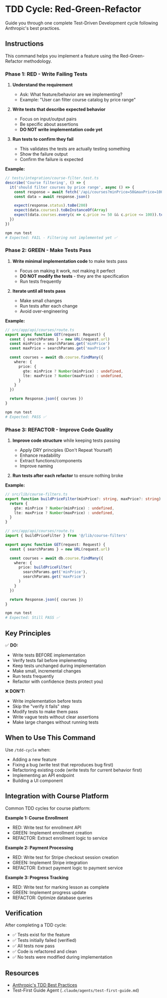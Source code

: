# TDD Cycle: Red-Green-Refactor

Guide you through one complete Test-Driven Development cycle following Anthropic's best practices.

## Instructions

This command helps you implement a feature using the Red-Green-Refactor methodology.

### Phase 1: RED - Write Failing Tests

1. **Understand the requirement**
   - Ask: What feature/behavior are we implementing?
   - Example: "User can filter course catalog by price range"

2. **Write tests that describe expected behavior**
   - Focus on input/output pairs
   - Be specific about assertions
   - **DO NOT write implementation code yet**

3. **Run tests to confirm they fail**
   - This validates the tests are actually testing something
   - Show the failure output
   - Confirm the failure is expected

**Example:**
```typescript
// tests/integration/course-filter.test.ts
describe('Course filtering', () => {
  it('should filter courses by price range', async () => {
    const response = await fetch('/api/courses?minPrice=50&maxPrice=100')
    const data = await response.json()

    expect(response.status).toBe(200)
    expect(data.courses).toBeInstanceOf(Array)
    expect(data.courses.every(c => c.price >= 50 && c.price <= 100)).toBe(true)
  })
})
```

```bash
npm run test
# Expected: FAIL - Filtering not implemented yet ✅
```

### Phase 2: GREEN - Make Tests Pass

1. **Write minimal implementation code** to make tests pass
   - Focus on making it work, not making it perfect
   - **DO NOT modify the tests** - they are the specification
   - Run tests frequently

2. **Iterate until all tests pass**
   - Make small changes
   - Run tests after each change
   - Avoid over-engineering

**Example:**
```typescript
// src/app/api/courses/route.ts
export async function GET(request: Request) {
  const { searchParams } = new URL(request.url)
  const minPrice = searchParams.get('minPrice')
  const maxPrice = searchParams.get('maxPrice')

  const courses = await db.course.findMany({
    where: {
      price: {
        gte: minPrice ? Number(minPrice) : undefined,
        lte: maxPrice ? Number(maxPrice) : undefined,
      }
    }
  })

  return Response.json({ courses })
}
```

```bash
npm run test
# Expected: PASS ✅
```

### Phase 3: REFACTOR - Improve Code Quality

1. **Improve code structure** while keeping tests passing
   - Apply DRY principles (Don't Repeat Yourself)
   - Enhance readability
   - Extract functions/components
   - Improve naming

2. **Run tests after each refactor** to ensure nothing broke

**Example:**
```typescript
// src/lib/course-filters.ts
export function buildPriceFilter(minPrice?: string, maxPrice?: string) {
  return {
    gte: minPrice ? Number(minPrice) : undefined,
    lte: maxPrice ? Number(maxPrice) : undefined,
  }
}

// src/app/api/courses/route.ts
import { buildPriceFilter } from '@/lib/course-filters'

export async function GET(request: Request) {
  const { searchParams } = new URL(request.url)

  const courses = await db.course.findMany({
    where: {
      price: buildPriceFilter(
        searchParams.get('minPrice'),
        searchParams.get('maxPrice')
      )
    }
  })

  return Response.json({ courses })
}
```

```bash
npm run test
# Expected: Still PASS ✅
```

## Key Principles

✅ **DO:**
- Write tests BEFORE implementation
- Verify tests fail before implementing
- Keep tests unchanged during implementation
- Make small, incremental changes
- Run tests frequently
- Refactor with confidence (tests protect you)

❌ **DON'T:**
- Write implementation before tests
- Skip the "verify it fails" step
- Modify tests to make them pass
- Write vague tests without clear assertions
- Make large changes without running tests

## When to Use This Command

Use `/tdd-cycle` when:
- Adding a new feature
- Fixing a bug (write test that reproduces bug first)
- Refactoring existing code (write tests for current behavior first)
- Implementing an API endpoint
- Building a UI component

## Integration with Course Platform

Common TDD cycles for course platform:

**Example 1: Course Enrollment**
- RED: Write test for enrollment API
- GREEN: Implement enrollment creation
- REFACTOR: Extract enrollment logic to service

**Example 2: Payment Processing**
- RED: Write test for Stripe checkout session creation
- GREEN: Implement Stripe integration
- REFACTOR: Extract payment logic to payment service

**Example 3: Progress Tracking**
- RED: Write test for marking lesson as complete
- GREEN: Implement progress update
- REFACTOR: Optimize database queries

## Verification

After completing a TDD cycle:
- ✅ Tests exist for the feature
- ✅ Tests initially failed (verified)
- ✅ All tests now pass
- ✅ Code is refactored and clean
- ✅ No tests were modified during implementation

## Resources

- [Anthropic's TDD Best Practices](https://www.anthropic.com/engineering/claude-code-best-practices)
- Test-First Guide Agent (`.claude/agents/test-first-guide.md`)
